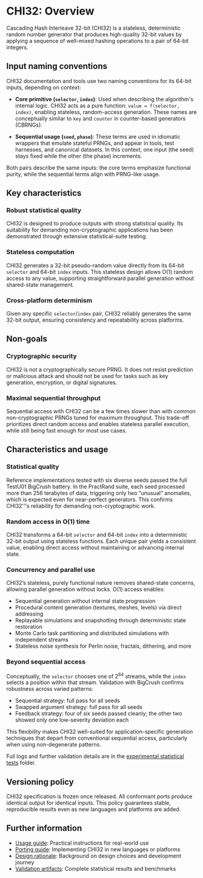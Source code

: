 # CHI32: Overview

Cascading Hash Interleave 32-bit (CHI32) is a stateless, deterministic random number generator that produces high-quality 32-bit values by applying a sequence of well-mixed hashing operations to a pair of 64-bit integers.

## Input naming conventions

CHI32 documentation and tools use two naming conventions for its 64-bit inputs, depending on context:

- **Core primitive (`selector`, `index`)**:
  Used when describing the algorithm's internal logic. CHI32 acts as a pure function: `value = f(selector, index)`, enabling stateless, random-access generation. These names are conceptually similar to `key` and `counter` in counter-based generators (CBRNGs).

- **Sequential usage (`seed`, `phase`)**:
  These terms are used in idiomatic wrappers that emulate stateful PRNGs, and appear in tools, test harnesses, and canonical datasets. In this context, one input (the seed) stays fixed while the other (the phase) increments.

Both pairs describe the same inputs: the core terms emphasize functional purity, while the sequential terms align with PRNG-like usage.

## Key characteristics

### Robust statistical quality

CHI32 is designed to produce outputs with strong statistical quality. Its suitability for demanding non-cryptographic applications has been demonstrated through extensive statistical-suite testing.

### Stateless computation

CHI32 generates a 32-bit pseudo-random value directly from its 64-bit `selector` and 64-bit `index` inputs. This stateless design allows O(1) random access to any value, supporting straightforward parallel generation without shared-state management.

### Cross-platform determinism

Given any specific `selector`/`index` pair, CHI32 reliably generates the same 32-bit output, ensuring consistency and repeatability across platforms.

## Non-goals

### Cryptographic security

CHI32 is not a cryptographically secure PRNG. It does not resist prediction or malicious attack and should not be used for tasks such as key generation, encryption, or digital signatures.

### Maximal sequential throughput

Sequential access with CHI32 can be a few times slower than with common non-cryptographic PRNGs tuned for maximum throughput. This trade-off prioritizes direct random access and enables stateless parallel execution, while still being fast enough for most use cases.

## Characteristics and usage

### Statistical quality

Reference implementations tested with six diverse seeds passed the full TestU01 BigCrush battery. In the PractRand suite, each seed processed more than 256 terabytes of data, triggering only two “unusual” anomalies, which is expected even for near-perfect generators. This confirms CHI32'’'s reliability for demanding non-cryptographic work.

### Random access in O(1) time

CHI32 transforms a 64-bit `selector` and 64-bit `index` into a deterministic 32-bit output using stateless functions. Each unique pair yields a consistent value, enabling direct access without maintaining or advancing internal state.

### Concurrency and parallel use

CHI32’s stateless, purely functional nature removes shared-state concerns, allowing parallel generation without locks. O(1) access enables:

- Sequential generation without internal state progression
- Procedural content generation (textures, meshes, levels) via direct addressing
- Replayable simulations and snapshotting through deterministic state restoration
- Monte Carlo task partitioning and distributed simulations with independent streams
- Stateless noise synthesis for Perlin noise, fractals, dithering, and more

### Beyond sequential access

Conceptually, the `selector` chooses one of 2<sup>64</sup> streams, while the `index` selects a position within that stream. Validation with BigCrush confirms robustness across varied patterns:

- Sequential strategy: full pass for all seeds
- Swapped argument strategy: full pass for all seeds
- Feedback strategy: four of six seeds passed cleanly; the other two showed only one low-severity deviation each

This flexibility makes CHI32 well-suited for application-specific generation techniques that depart from conventional sequential access, particularly when using non-degenerate patterns.

Full logs and further validation details are in the [experimental statistical tests](../validation/statistical_tests_experimental) folder.

## Versioning policy

CHI32 specification is frozen once released. All conformant ports produce identical output for identical inputs. This policy guarantees stable, reproducible results even as new languages and platforms are added.

## Further information

- [Usage guide](../docs/chi32_usage_guide.md): Practical instructions for real-world use
- [Porting guide](../docs/chi32_porting_guide.md): Implementing CHI32 in new languages or platforms
- [Design rationale](../docs/chi32_design_rationale.md): Background on design choices and development journey
- [Validation artifacts](../validation/): Complete statistical results and benchmarks

